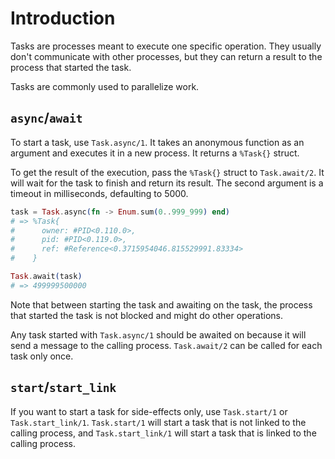 # Introduction

Tasks are processes meant to execute one specific operation.
They usually don't communicate with other processes, but they can return a result to the process that started the task.

Tasks are commonly used to parallelize work.

## `async`/`await`

To start a task, use `Task.async/1`. It takes an anonymous function as an argument and executes it in a new process. It returns a `%Task{}` struct.

To get the result of the execution, pass the `%Task{}` struct to `Task.await/2`. It will wait for the task to finish and return its result. The second argument is a timeout in milliseconds, defaulting to 5000.

```elixir
task = Task.async(fn -> Enum.sum(0..999_999) end)
# => %Task{
#      owner: #PID<0.110.0>,
#      pid: #PID<0.119.0>,
#      ref: #Reference<0.3715954046.815529991.83334>
#    }

Task.await(task)
# => 499999500000
```

Note that between starting the task and awaiting on the task, the process that started the task is not blocked and might do other operations.

Any task started with `Task.async/1` should be awaited on because it will send a message to the calling process. `Task.await/2` can be called for each task only once.

## `start`/`start_link`

If you want to start a task for side-effects only, use `Task.start/1` or `Task.start_link/1`. `Task.start/1` will start a task that is not linked to the calling process, and `Task.start_link/1` will start a task that is linked to the calling process.
